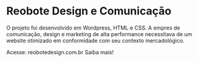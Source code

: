 # Reobote Design e Comunicação 

O projeto foi desenvolvido em Wordpress, HTML e CSS. A empres de comunicação, design e marketing de alta performance necessitava de um website otimizado em conformidade com seu contexto mercadológico. 

Acesse: reobotedesign.com.br 
Saiba mais! 

